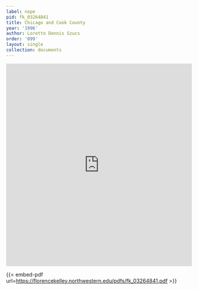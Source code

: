 ```yaml
---
label: nope
pid: fk_03264841
title: Chicago and Cook County
year: '1996'
author: Loretto Dennis Szucs
order: '099'
layout: single
collection: documents
---
```

<iframe src="https://northwestern.app.box.com/embed/s/y3uneaoi20ufqhdlg526xbaamfmolkgd?sortColumn=date&view=list" width="100%" height="550" frameborder="0" allowfullscreen webkitallowfullscreen msallowfullscreen></iframe>


{{< embed-pdf url=https://florencekelley.northwestern.edu/pdfs/fk_03264841.pdf >}}